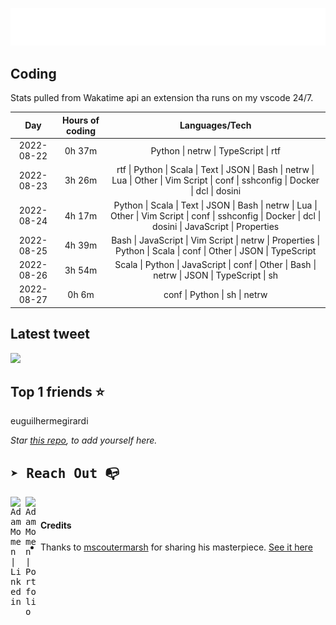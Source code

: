 
![test image size](/assets/welcome_message.gif)

## Coding
Stats pulled from Wakatime api an extension tha runs on my vscode 24/7.

|Day|Hours of coding|Languages/Tech|
|:-:|:-:|:-:|
|2022-08-22|0h 37m|Python &#124; netrw &#124; TypeScript &#124; rtf|
|2022-08-23|3h 26m|rtf &#124; Python &#124; Scala &#124; Text &#124; JSON &#124; Bash &#124; netrw &#124; Lua &#124; Other &#124; Vim Script &#124; conf &#124; sshconfig &#124; Docker &#124; dcl &#124; dosini|
|2022-08-24|4h 17m|Python &#124; Scala &#124; Text &#124; JSON &#124; Bash &#124; netrw &#124; Lua &#124; Other &#124; Vim Script &#124; conf &#124; sshconfig &#124; Docker &#124; dcl &#124; dosini &#124; JavaScript &#124; Properties|
|2022-08-25|4h 39m|Bash &#124; JavaScript &#124; Vim Script &#124; netrw &#124; Properties &#124; Python &#124; Scala &#124; conf &#124; Other &#124; JSON &#124; TypeScript|
|2022-08-26|3h 54m|Scala &#124; Python &#124; JavaScript &#124; conf &#124; Other &#124; Bash &#124; netrw &#124; JSON &#124; TypeScript &#124; sh|
|2022-08-27|0h 6m|conf &#124; Python &#124; sh &#124; netrw|

## Latest tweet
[<img src="<tweet-image-url>" width="400">](<tweet-url>)

## Top 1 friends ⭐️
euguilhermegirardi

*Star [this repo](https://github.com/AdamMomen/AdamMomen), to add yourself here.*


<samp>

## ➤ Reach Out :mailbox_with_no_mail:

>
  <a href="https://www.linkedin.com/in/adam-momen-99596275/">
     <img align="left" alt="Adam Momen | Linkedin" width="24px" src="./assets/Linkedin.svg" />
   </a>

   <a href="https://adammomen.com/">
     <img align="left" alt="Adam Momen | Portfolio" width="24px" src="./assets/web.svg" />
   </a>

</samp>

<br>

#### Credits
* Thanks to [mscoutermarsh](https://github.com/mscoutermarsh) for sharing his masterpiece. [See it here](https://github.com/mscoutermarsh/mscoutermarsh)